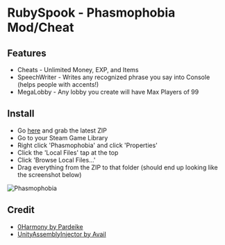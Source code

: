 # RubySpook - Phasmophobia Mod/Cheat
 ## Features
- Cheats - Unlimited Money, EXP, and Items
- SpeechWriter - Writes any recognized phrase you say into Console (helps people with accents!)
- MegaLobby - Any lobby you create will have Max Players of 99 


## Install
- Go [here](https://github.com/DubyaDude/RubySpook/releases/latest) and grab the latest ZIP
- Go to your Steam Game Library
- Right click 'Phasmophobia' and click 'Properties'
- Click the 'Local Files' tap at the top
- Click 'Browse Local Files...'
- Drag everything from the ZIP to that folder (should end up looking like the screenshot below)

 ![](https://i.imgur.com/uD8u0tI.png "Phasmophobia")

## Credit
- [0Harmony by Pardeike](https://github.com/pardeike/Harmony)
- [UnityAssemblyInjector by Avail](https://github.com/avail/UnityAssemblyInjector)
